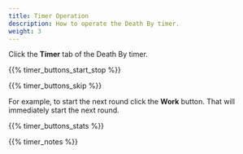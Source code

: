 ```yaml
---
title: Timer Operation
description: How to operate the Death By timer.
weight: 3
---
```


Click the **Timer** tab of the Death By timer.

{{% timer_buttons_start_stop %}}

{{% timer_buttons_skip %}}

For example, to start the next round click the **Work** button. That will 
immediately start the next round.

{{% timer_buttons_stats %}}

{{% timer_notes %}}